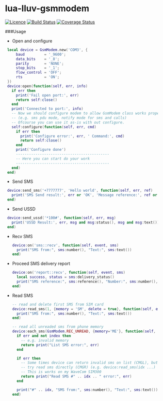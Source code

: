 # lua-lluv-gsmmodem
[![Licence](http://img.shields.io/badge/Licence-MIT-brightgreen.svg)](LICENSE)
[![Build Status](https://travis-ci.org/moteus/lua-lluv-gsmmodem.svg?branch=master)](https://travis-ci.org/moteus/lua-lluv-gsmmodem)
[![Coverage Status](https://coveralls.io/repos/moteus/lua-lluv-gsmmodem/badge.svg)](https://coveralls.io/r/moteus/lua-lluv-gsmmodem)

###Usage
* Open and configure
 ```Lua
  local device = GsmModem.new('COM3', {
      baud         = '_9600';
      data_bits    = '_8';
      parity       = 'NONE';
      stop_bits    = '_1';
      flow_control = 'OFF';
      rts          = 'ON';
  })
  device:open(function(self, err, info)
    if err then
      print('Fail open port:', err)
      return self:close()
    end
    print('Connected to port:', info)
    -- Now we should configure modem to allow GsmModem class works properly
    -- (e.g. sms pdu mode, notify mode for sms and calls)
    -- Ofcourse you can use it as-is with out configure.
    self:configure(function(self, err, cmd)
      if err then
        print('Configure error:', err, ' Command:', cmd)
        return self:close()
      end
      print('Configure done')
      -------------------------------------------
      -- Here you can start do your work
      -------------------------------------------
    end)
  end)
```

* Send SMS
 ```Lua
  device:send_sms('+7777777', 'Hello world', function(self, err, ref)
    print('SMS Send result:', err or 'OK', 'Message reference:', ref or '<NONE>')
  end)
  ```

* Send USSD
 ```Lua
  device:send_ussd('*100#', function(self, err, msg)
    print('USSD Result:', err, msg and msg:status(), msg and msg:text())
  end)
  ```

* Recv SMS
  ```Lua
  device:on('sms::recv', function(self, event, sms)
    print("SMS from:", sms:number(), "Text:", sms:text())
  end)
  ```

* Proceed SMS delivery report
  ```Lua
  device:on('report::recv', function(self, event, sms)
    local success, status = sms:delivery_status()
    print("SMS reference:", sms:reference(), "Number:", sms:number(), "Success:", success, "Status:", status.info)
  end)
  ```

* Read SMS
  ```Lua
  -- read and delete first SMS from SIM card
  device:read_sms(1, {memory = 'SM', delete = true}, function(self, err, sms)
    print("SMS from:", sms:number(), "Text:", sms:text())
  end)

  -- read all unreaded sms from phone memory
  device:each_sms(GsmModem.REC_UNREAD, {memory='ME'}, function(self, err, idx, sms)
    if err and not index then
      -- e.g. invalid memory
      return print("List SMS error:", err)
    end

    if err then
      -- Some times device can return invalid sms on list (CMGL), but you can
      -- try read sms directly (CMGR) (e.g. device:read_sms(idx ...)
      -- This is works on my WaveCom SIM300
      return print("Read SMS #" .. idx .. " error:", err)
    end

    print("#" .. idx, "SMS from:", sms:number(), "Text:", sms:text())
  end)
  ```
